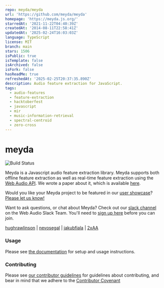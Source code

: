 ```yaml
---
repo: meyda/meyda
url: 'https://github.com/meyda/meyda'
homepage: 'https://meyda.js.org/'
starredAt: '2021-11-22T04:40:39Z'
createdAt: '2014-08-11T22:58:41Z'
updatedAt: '2025-02-24T16:03:03Z'
language: TypeScript
license: MIT
branch: main
stars: 1506
isPublic: true
isTemplate: false
isArchived: false
isFork: false
hasReadMe: true
refreshedAt: '2025-02-25T20:37:35.890Z'
description: Audio feature extraction for JavaScript.
tags:
  - audio-features
  - feature-extraction
  - hacktoberfest
  - javascript
  - mir
  - music-information-retrieval
  - spectral-centroid
  - zero-cross
---
```


# meyda

![Build Status][build-status-image]

Meyda is a Javascript audio feature extraction library. Meyda supports both offline feature extraction as well as real-time feature extraction using the [Web Audio API][web-audio-api]. We wrote a paper about it, which is available [here][meyda-paper].

Would you like your Meyda project to be featured in our [user showcase]? [Please let us know!](https://github.com/meyda/meyda/issues/new?assignees=&labels=Showcase+Request&template=showcase-application.md&title=)

Want to ask questions, or chat about Meyda? Check out our [slack channel] on the Web Audio Slack Team. You'll need to [sign up here][web-audio-slack-team-signup] before you can join.

[hughrawlinson][hugh-github] | [nevosegal][nevo-github] | [jakubfiala][jakub-github] | [2xAA][2xaa-github]

### Usage

Please see [the documentation][docs] for setup and usage instructions.

### Contributing

Please see [our contributor guidelines][contributing] for guidelines about contributing, and bear in mind that we adhere to the [Contributor Covenant][contributor-covenant]

[build-status-image]: https://img.shields.io/github/checks-status/meyda/meyda/main
[web-audio-api]: https://github.com/WebAudio/web-audio-api
[meyda-paper]: https://wac.ircam.fr/pdf/wac15_submission_17.pdf
[hugh-github]: https://github.com/hughrawlinson
[nevo-github]: https://github.com/nevosegal
[jakub-github]: https://github.com/jakubfiala
[2xaa-github]: https://github.com/2xaa
[contributing]: https://meyda.js.org/guides/contributing
[contributor-covenant]: https://github.com/meyda/meyda/wiki/Contributor-Covenant
[docs]: https://meyda.js.org/
[slack channel]: https://web-audio.slack.com/messages/C51A03LBS/
[web-audio-slack-team-signup]: https://web-audio-slackin.herokuapp.com/
[user showcase]: https://meyda.js.org/showcase
